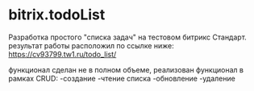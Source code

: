 # bitrix.todoList

Разработка простого "списка задач" на тестовом битрикс Стандарт. 
результат работы расположил по ссылке ниже:
<a href="https://cv93799.tw1.ru/todo_list/" target="_blank">https://cv93799.tw1.ru/todo_list/</a>

функционал сделан не в полном объеме, реализован функционал в рамках CRUD:
    -создание
    -чтение списка
    -обновление
    -удаление